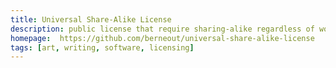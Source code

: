 ```yaml
---
title: Universal Share-Alike License
description: public license that require sharing-alike regardless of work medium
homepage:  https://github.com/berneout/universal-share-alike-license
tags: [art, writing, software, licensing]
---
```

